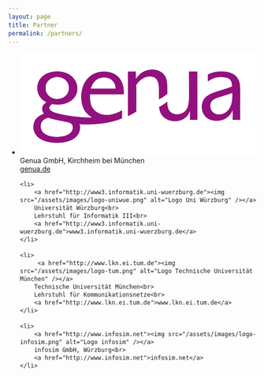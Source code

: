 ```yaml
---
layout: page
title: Partner
permalink: /partners/
---
```


<ul class="partners">
    <li>
        <a href="http://genua.de"><img src="/assets/images/logo-genua.jpg" alt="Logo genua" /></a>
        Genua GmbH, Kirchheim bei München<br>
        <a href="http://genua.de">genua.de</a>
    </li>

    <li>
        <a href="http://www3.informatik.uni-wuerzburg.de"><img src="/assets/images/logo-uniwue.png" alt="Logo Uni Würzburg" /></a>
        Universität Würzburg<br>
        Lehrstuhl für Informatik III<br>
        <a href="http://www3.informatik.uni-wuerzburg.de">www3.informatik.uni-wuerzburg.de</a>
    </li>

    <li>
         <a href="http://www.lkn.ei.tum.de"><img src="/assets/images/logo-tum.png" alt="Logo Technische Universität München" /></a>
        Technische Universität München<br>
        Lehrstuhl für Kommunikationsnetze<br>
        <a href="http://www.lkn.ei.tum.de">www.lkn.ei.tum.de</a>
    </li>

    <li>
        <a href="http://www.infosim.net"><img src="/assets/images/logo-infosim.png" alt="Logo infosim" /></a>
        infosim GmbH, Würzburg<br>
        <a href="http://www.infosim.net">infosim.net</a>
    </li>

</ul>